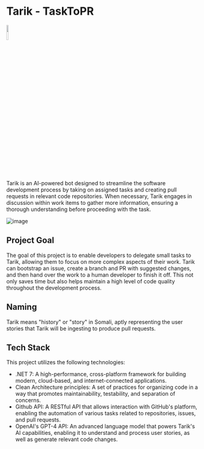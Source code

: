 # Tarik - TaskToPR

<img src="https://user-images.githubusercontent.com/2335582/226174735-298dfef7-2108-4f50-8509-c1a7fec807ec.png"  width="10%">

Tarik is an AI-powered bot designed to streamline the software development process by taking on assigned tasks and creating pull requests in relevant code repositories. When necessary, Tarik engages in discussion within work items to gather more information, ensuring a thorough understanding before proceeding with the task.

![image](https://user-images.githubusercontent.com/2335582/227788613-4e38cddb-5637-45ce-97b5-bb0bf3e5b40c.png)

## Project Goal

The goal of this project is to enable developers to delegate small tasks to Tarik, allowing them to focus on more complex aspects of their work. Tarik can bootstrap an issue, create a branch and PR with suggested changes, and then hand over the work to a human developer to finish it off. This not only saves time but also helps maintain a high level of code quality throughout the development process.

## Naming

Tarik means "history" or "story" in Somali, aptly representing the user stories that Tarik will be ingesting to produce pull requests.

## Tech Stack

This project utilizes the following technologies:

- .NET 7: A high-performance, cross-platform framework for building modern, cloud-based, and internet-connected applications.
- Clean Architecture principles: A set of practices for organizing code in a way that promotes maintainability, testability, and separation of concerns.
- Github API: A RESTful API that allows interaction with GitHub's platform, enabling the automation of various tasks related to repositories, issues, and pull requests.
- OpenAI's GPT-4 API: An advanced language model that powers Tarik's AI capabilities, enabling it to understand and process user stories, as well as generate relevant code changes.
